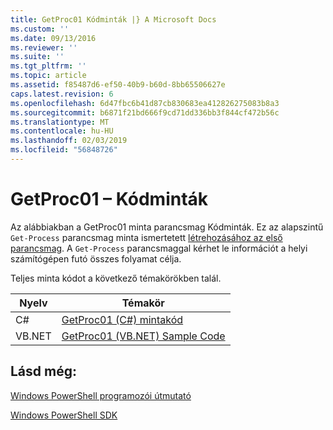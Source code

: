 ```yaml
---
title: GetProc01 Kódminták |} A Microsoft Docs
ms.custom: ''
ms.date: 09/13/2016
ms.reviewer: ''
ms.suite: ''
ms.tgt_pltfrm: ''
ms.topic: article
ms.assetid: f85487d6-ef50-40b9-b60d-8bb65506627e
caps.latest.revision: 6
ms.openlocfilehash: 6d47fbc6b41d87cb830683ea412826275083b8a3
ms.sourcegitcommit: b6871f21bd666f9cd71dd336bb3f844cf472b56c
ms.translationtype: MT
ms.contentlocale: hu-HU
ms.lasthandoff: 02/03/2019
ms.locfileid: "56848726"
---
```

# <a name="getproc01-code-samples"></a>GetProc01 – Kódminták

Az alábbiakban a GetProc01 minta parancsmag Kódminták. Ez az alapszintű `Get-Process` parancsmag minta ismertetett [létrehozásához az első parancsmag](../cmdlet/creating-a-cmdlet-without-parameters.md). A `Get-Process` parancsmaggal kérhet le információt a helyi számítógépen futó összes folyamat célja.

Teljes minta kódot a következő témakörökben talál.

|Nyelv|Témakör|
|--------------|-----------|
|C#|[GetProc01 (C#) mintakód](./getproc01-csharp-sample-code.md)|
|VB.NET|[GetProc01 (VB.NET) Sample Code](./getproc01-vb-net-sample-code.md)|

## <a name="see-also"></a>Lásd még:

[Windows PowerShell programozói útmutató](./windows-powershell-programmer-s-guide.md)

[Windows PowerShell SDK](../windows-powershell-reference.md)